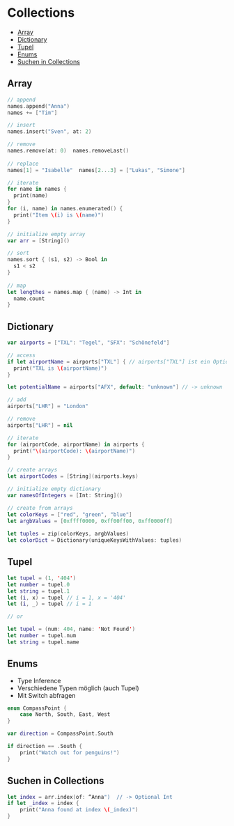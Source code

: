 # Collections 
- [Array](#array)
- [Dictionary](#dictionary)
- [Tupel](#tupel)
- [Enums](#enums)
- [Suchen in Collections](#suchen-in-collections)

## Array
```swift
// append 
names.append("Anna")
names += ["Tim"] 

// insert 
names.insert("Sven", at: 2)   

// remove 
names.remove(at: 0)  names.removeLast() 
 
// replace 
names[1] = "Isabelle"  names[2...3] = ["Lukas", "Simone"]

// iterate 
for name in names {  
  print(name) 
}   
for (i, name) in names.enumerated() {  
  print("Item \(i) is \(name)") 
} 

// initialize empty array 
var arr = [String]()

// sort 
names.sort { (s1, s2) -> Bool in 
  s1 < s2  
} 
        
// map 
let lengthes = names.map { (name) -> Int in 
  name.count  
} 
```

## Dictionary
```swift
var airports = ["TXL": "Tegel", "SFX": "Schönefeld"] 

// access 
if let airportName = airports["TXL"] { // airports["TXL"] ist ein Optional vom Typ String?
  print("TXL is \(airportName)") 
}

let potentialName = airports["AFX", default: "unknown"] // -> unknown

// add 
airports["LHR"] = "London"

// remove
airports["LHR"] = nil 

// iterate 
for (airportCode, airportName) in airports {  
  print("\(airportCode): \(airportName)") 
}

// create arrays 
let airportCodes = [String](airports.keys) 

// initialize empty dictionary 
var namesOfIntegers = [Int: String]()

// create from arrays 
let colorKeys = ["red", "green", "blue"]
let argbValues = [0xffff0000, 0xff00ff00, 0xff0000ff]
 
let tuples = zip(colorKeys, argbValues)
let colorDict = Dictionary(uniqueKeysWithValues: tuples)
```

## Tupel
```swift
let tupel = (1, '404')
let number = tupel.0
let string = tupel.1
let (i, x) = tupel // i = 1, x = '404'
let (i, _) = tupel // i = 1

// or

let tupel = (num: 404, name: 'Not Found')
let number = tupel.num
let string = tupel.name
```

## Enums
* Type Inference
* Verschiedene Typen möglich (auch Tupel)
* Mit Switch abfragen
```swift
enum CompassPoint {
    case North, South, East, West
}

var direction = CompassPoint.South

if direction == .South {
    print("Watch out for penguins!")
}
```

## Suchen in Collections
```swift
let index = arr.index(of: “Anna")  // -> Optional Int
if let _index = index { 
    print("Anna found at index \(_index)")  
} 
``` 
